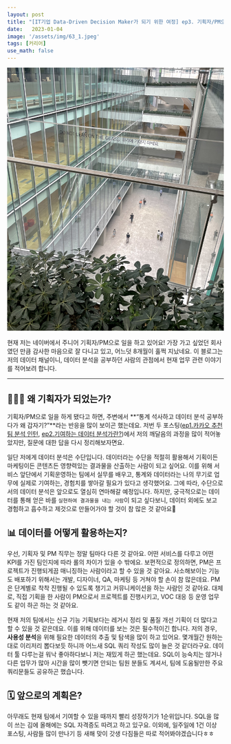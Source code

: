 ```yaml
---
layout: post
title: "[IT기업 Data-Driven Decision Maker가 되기 위한 여정] ep3. 기획자/PM으로의 시작"
date:   2023-01-04
image: '/assets/img/63_1.jpeg'
tags: [커리어]
use_math: false
---
```

<img src="/assets/img/63_1.jpeg" width="800px">

현재 저는 네이버에서 주니어 기획자/PM으로 일을 하고 있어요! 가장 가고 싶었던 회사였던 만큼 감사한 마음으로 잘 다니고 있고, 어느덧 8개월이 훌쩍 지났네요. 이 블로그는 저의 데이터 채널이니, 데이터 분석을 공부하던 사람의 관점에서 현재 업무 관련 이야기를 적어보려 합니다.
<br>

---

## 👩🏻‍💻 왜 기획자가 되었는가?

기획자/PM으로 일을 하게 됐다고 하면, 주변에서 **“통계 석사하고 데이터 분석 공부하다가 왜 갑자기?”**라는 반응을 많이 보이곤 했는데요. 저번 두 포스팅([ep1.카카오 추천팀 분석 인턴](https://soohee410.github.io/daily6), [ep2.기여하는 데이터 분석가란?](https://soohee410.github.io/daily7))에서 저의 깨달음의 과정을 많이 적어놓았지만, 질문에 대한 답을 다시 정리해보자면요.

일단 저에게 데이터 분석은 수단입니다. 데이터라는 수단을 적절히 활용해서 기획이든 마케팅이든 콘텐츠든 영향력있는 결과물을 산출하는 사람이 되고 싶어요. 이를 위해 서비스 앞단에서 기획운영하는 팀에서 실무를 배우고, 통계와 데이터라는 나의 무기로 업무에 실제로 기여하는, 경험치를 쌓아갈 필요가 있다고 생각했어요. 그에 따라, 수단으로서의 데이터 분석은 앞으로도 열심히 연마해갈 예정입니다. 하지만, 궁극적으로는 데이터를 통해 얻은 바를 ``실현하여 결과물을 내는 사람``이 되고 싶다보니, 데이터 외에도 보고 경험하고 흡수하고 제것으로 만들어가야 할 것이 참 많은 것 같아요🤪
<br>

## 📊 데이터를 어떻게 활용하는지?

우선, 기획자 및 PM 직무는 정말 팀마다 다른 것 같아요. 어떤 서비스를 다루고 어떤 KPI를 가진 팀인지에 따라 롤의 차이가 있을 수 밖에요. 보편적으로 정의하면, PM은 프로젝트가 진행되게끔 매니징하는 사람이라고 할 수 있을 것 같아요. 사소해보이는 기능도 배포하기 위해서는 개발, 디자이너, QA, 마케팅 등 거쳐야 할 손이 참 많은데요. PM은 단계별로 착착 진행될 수 있도록 챙기고 커뮤니케이션을 하는 사람인 것 같아요. 대체로, 직접 기획을 한 사람이 PM으로서 프로젝트를 진행시키고, VOC 대응 등 운영 업무도 같이 하곤 하는 것 같아요.

현재 저의 팀에서는 신규 기능 기획보다는 레거시 정리 및 품질 개선 기획이 더 많다고 할 수 있을 것 같은데요. 이를 위해 데이터를 보는 것은 필수적이긴 합니다. 저의 경우, **사용성 분석**을 위해 필요한 데이터의 추출 및 탐색을 많이 하고 있어요. 몇개월간 원하는대로 이리저리 뽑다보듯 하니까 어느새 SQL 쿼리 작성도 많이 늘은 것 같더라구요. 데이터 툴 다루는걸 워낙 좋아하다보니 저는 재밌게 하곤 했는데요. SQL이 능숙치는 않거나 다른 업무가 많아 시간을 많이 뺏기면 안되는 팀원 분들도 계셔서, 팀에 도움될만한 주요 쿼리문들도 공유하곤 했습니다.
<br>

## 🗓 앞으로의 계획은?

아무래도 현재 팀에서 기여할 수 있을 때까지 빨리 성장하기가 1순위입니다. SQL을 많이 쓰는 김에 올해에는 SQL 자격증도 따려고 하고 있구요. 이외에, 일주일에 1건 이상 포스팅, 사람들 많이 만나기 등 새해 맞이 갓생 다짐들은 따로 적어봐야겠습니다ㅎㅎ
